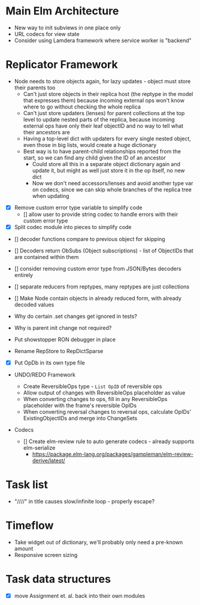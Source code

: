 # Main Elm Architecture
- New way to init subviews in one place only
- URL codecs for view state
- Consider using Lamdera framework where service worker is "backend"

# Replicator Framework
- Node needs to store objects again, for lazy updates - object must store their parents too
  - Can't just store objects in their replica host (the reptype in the model that expresses them) because incoming external ops won't know where to go without checking the whole replica
  - Can't just store updaters (lenses) for parent collections at the top level to update nested parts of the replica, because incoming external ops have only their leaf objectID and no way to tell what their ancestors are
  - Having a top-level dict with updaters for every single nested object, even those in big lists, would create a huge dictionary
  - Best way is to have parent-child relationships reported from the start, so we can find any child given the ID of an ancestor
    - Could store all this in a separate object dictionary again and update it, but might as well just store it in the op itself, no new dict
    - Now we don't need accessors/lenses and avoid another type var on codecs, since we can skip whole branches of the replica tree when updating

- [X] Remove custom error type variable to simplify code
    - [] allow user to provide string codec to handle errors with their custom error type
- [X] Split codec module into pieces to simplify code
- [] decoder functions compare to previous object for skipping

- [] Decoders return ObSubs (Object subscriptions) - list of ObjectIDs that are contained within them


- [] consider removing custom error type from JSON/Bytes decoders entirely
- [] separate reducers from reptypes, many reptypes are just collections
- [] Make Node contain objects in already reduced form, with already decoded values

- Why do certain .set changes get ignored in tests?
- Why is parent init change not required?
- Put showstopper RON debugger in place
- Rename RepStore to RepDictSparse
- [X] Put OpDb in its own type file

- UNDO/REDO Framework
    - Create ReversibleOps type - `List OpID` of reversible ops
    - Allow output of changes with ReversibleOps placeholder as value
    - When converting changes to ops, fill in any ReversibleOps placeholder with the frame's reversible OpIDs
    - When converting reversal changes to reversal ops, calculate OpIDs' ExistingObjectIDs and merge into ChangeSets

- Codecs
    - [] Create elm-review rule to auto generate codecs - already supports elm-serialize
        - https://package.elm-lang.org/packages/gampleman/elm-review-derive/latest/

# Task list
- "////" in title causes slow/infinite loop - properly escape?

# Timeflow
- Take widget out of dictionary, we'll probably only need a pre-known amount
- Responsive screen sizing

# Task data structures
- [X] move Assignment et. al. back into their own modules
